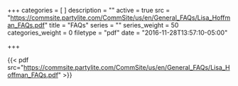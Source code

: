 +++
categories = [
]
description = ""
active = true
src = "https://commsite.partylite.com/CommSite/us/en/General_FAQs/Lisa_Hoffman_FAQs.pdf"
title = "FAQs"
series = ""
series_weight = 50
categories_weight = 0
filetype = "pdf"
date = "2016-11-28T13:57:10-05:00"

+++

{{< pdf src="https://commsite.partylite.com/CommSite/us/en/General_FAQs/Lisa_Hoffman_FAQs.pdf" >}}
